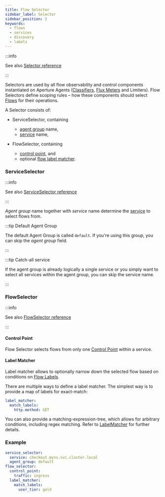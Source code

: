 ```yaml
---
title: Flow Selector
sidebar_label: Selector
sidebar_position: 2
keywords:
  - flows
  - services
  - discovery
  - labels
---
```


:::info

See also [Selector reference](/references/configuration/policy.md#v1-selector)

:::

Selectors are used by all flow observability and control components instantiated
on Aperture Agents ([Classifiers][classifier], [Flux Meters][flux-meter] and
Limiters). Flow Selectors define scoping rules – how these components should
select [Flows][flow] for their operations.

A Selector consists of:

- ServiceSelector, containing

  - [agent group][agent-group] name,
  - [service][service] name,

- FlowSelector, containing
  - [control point][control-point], and
  - optional [flow label matcher](#label-matcher).

### ServiceSelector

:::info

See also
[ServiceSelector reference](/references/configuration/policy.md#v1-service-selector)

:::

_Agent group_ name together with _service_ name determine the [service][service]
to select flows from.

:::tip Default Agent Group

The default Agent Group is called `default`. If you're using this group, you can
skip the _agent group_ field.

:::

:::tip Catch-all service

If the agent group is already logically a single service or you simply want to
select all services within the agent group, you can skip the service name.

:::

### FlowSelector

:::info

See also
[FlowSelector reference](/references/configuration/policy.md#v1-flow-selector)

:::

#### Control Point

Flow Selector selects flows from only one [Control Point][control-point] within
a service.

#### Label Matcher

Label matcher allows to optionally narrow down the selected flow based on
conditions on [Flow Labels][label].

There are multiple ways to define a label matcher. The simplest way is to
provide a map of labels for exact-match:

```yaml
label_matcher:
  match_labels:
    http.method: GET
```

You can also provide a matching-expression-tree, which allows for arbitrary
conditions, including regex matching. Refer to [LabelMatcher][label-matcher] for
further details.

### Example

```yaml
service_selector:
  service: checkout.myns.svc.cluster.local
  agent_group: default
flow_selector:
  control_point:
    traffic: ingress
  label_matcher:
    match_labels:
      user_tier: gold
```

[flow]: /concepts/flow-control/flow-control.md#flow
[label]: /concepts/flow-control/flow-label.md
[control-point]: /concepts/flow-control/flow-control.md#control-point
[service]: /concepts/service.md
[agent-group]: /concepts/service.md#agent-group
[flux-meter]: /concepts/flow-control/flux-meter.md
[classifier]: /concepts/flow-control/flow-classifier.md
[label-matcher]: /references/configuration/policy.md#v1-label-matcher
